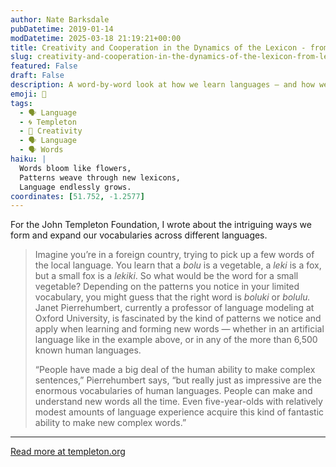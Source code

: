 ```yaml
---
author: Nate Barksdale
pubDatetime: 2019-01-14
modDatetime: 2025-03-18 21:19:21+00:00
title: Creativity and Cooperation in the Dynamics of the Lexicon - from Lexis to Logos
slug: creativity-and-cooperation-in-the-dynamics-of-the-lexicon-from-lexis-to-logos
featured: False
draft: False
description: A word-by-word look at how we learn languages — and how we may change them in the process
emoji: 🧠
tags:
  - 🗣️ Language
  - 🌀 Templeton
  - 🎨 Creativity
  - 🗣️ Language
  - 🗣️ Words
haiku: |
  Words bloom like flowers,  
  Patterns weave through new lexicons,  
  Language endlessly grows.
coordinates: [51.752, -1.2577]
---
```


For the John Templeton Foundation, I wrote about the intriguing ways we form and expand our vocabularies across different languages.

> Imagine you’re in a foreign country, trying to pick up a few words of the local language. You learn that a _bolu_ is a vegetable, a _leki_ is a fox, but a small fox is a _lekiki_. So what would be the word for a small vegetable? Depending on the patterns you notice in your limited vocabulary, you might guess that the right word is _boluki_ or _bolulu._ Janet Pierrehumbert, currently a professor of language modeling at Oxford University, is fascinated by the kind of patterns we notice and apply when learning and forming new words — whether in an artificial language like in the example above, or in any of the more than 6,500 known human languages.
>
> “People have made a big deal of the human ability to make complex sentences,” Pierrehumbert says, “but really just as impressive are the enormous vocabularies of human languages. People can make and understand new words all the time. Even five-year-olds with relatively modest amounts of language experience acquire this kind of fantastic ability to make new complex words.”

---

[Read more at templeton.org](https://www.templeton.org/grant/creativity-and-cooperation-in-the-dynamics-of-the-lexicon-from-lexis-to-logos)
